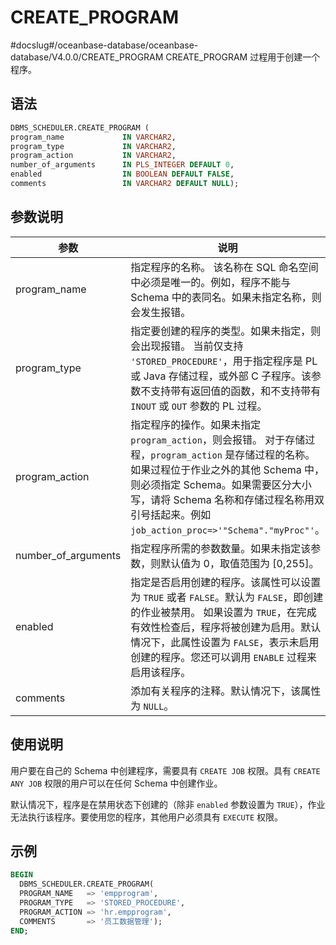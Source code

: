 CREATE_PROGRAM 
===================================
#docslug#/oceanbase-database/oceanbase-database/V4.0.0/CREATE_PROGRAM
CREATE_PROGRAM 过程用于创建一个程序。

语法 
-----------------------

```sql
DBMS_SCHEDULER.CREATE_PROGRAM (
program_name             IN VARCHAR2,
program_type             IN VARCHAR2,
program_action           IN VARCHAR2,
number_of_arguments      IN PLS_INTEGER DEFAULT 0,
enabled                  IN BOOLEAN DEFAULT FALSE,
comments                 IN VARCHAR2 DEFAULT NULL);
```



参数说明 
-------------------------



|         参数          |                                                                                                    说明                                                                                                     |
|---------------------|-----------------------------------------------------------------------------------------------------------------------------------------------------------------------------------------------------------|
| program_name        | 指定程序的名称。 该名称在 SQL 命名空间中必须是唯一的。例如，程序不能与 Schema 中的表同名。如果未指定名称，则会发生报错。                                                                                                                       |
| program_type        | 指定要创建的程序的类型。如果未指定，则会出现报错。 当前仅支持 `'STORED_PROCEDURE'`，用于指定程序是 PL 或 Java 存储过程，或外部 C 子程序。该参数不支持带有返回值的函数，和不支持带有 `INOUT` 或 `OUT` 参数的 PL 过程。                                                    |
| program_action      | 指定程序的操作。如果未指定 `program_action`，则会报错。 对于存储过程，`program_action` 是存储过程的名称。如果过程位于作业之外的其他 Schema 中，则必须指定 Schema。如果需要区分大小写，请将 Schema 名称和存储过程名称用双引号括起来。例如 `job_action_proc=>'"Schema"."myProc"'`。 |
| number_of_arguments | 指定程序所需的参数数量。如果未指定该参数，则默认值为 0，取值范围为 \[0,255\]。                                                                                                                                                             |
| enabled             | 指定是否启用创建的程序。该属性可以设置为 `TRUE` 或者 `FALSE`。默认为 `FALSE`，即创建的作业被禁用。 如果设置为 `TRUE`，在完成有效性检查后，程序将被创建为启用。默认情况下，此属性设置为 `FALSE`，表示未启用创建的程序。您还可以调用 `ENABLE` 过程来启用该程序。                                  |
| comments            | 添加有关程序的注释。默认情况下，该属性为 `NULL`。                                                                                                                                                                              |



使用说明 
-------------------------

用户要在自己的 Schema 中创建程序，需要具有 `CREATE JOB` 权限。具有 `CREATE ANY JOB` 权限的用户可以在任何 Schema 中创建作业。

默认情况下，程序是在禁用状态下创建的（除非 `enabled` 参数设置为 `TRUE`），作业无法执行该程序。要使用您的程序，其他用户必须具有 `EXECUTE` 权限。

示例 
-----------------------

```sql
BEGIN
  DBMS_SCHEDULER.CREATE_PROGRAM(
  PROGRAM_NAME   => 'empprogram',
  PROGRAM_TYPE   => 'STORED_PROCEDURE',
  PROGRAM_ACTION => 'hr.empprogram',
  COMMENTS       => '员工数据管理');
END;
```


